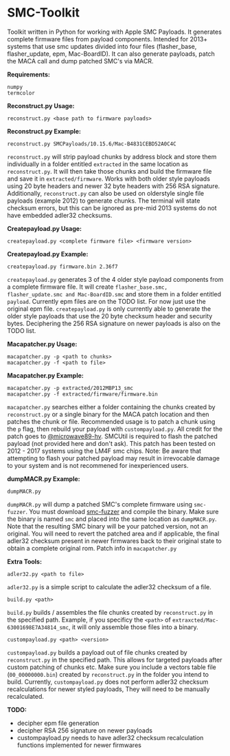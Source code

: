# SMC-Toolkit
Toolkit written in Python for working with Apple SMC Payloads. It generates complete firmware files from payload components. Intended for 2013+ systems that use smc updates divided into four files (flasher_base, flasher_update, epm, Mac-BoardID). It can also generate payloads, patch the MACA call and dump patched SMC's via MACR.

__Requirements:__
```
numpy
termcolor
```

__Reconstruct.py Usage:__
```
reconstruct.py <base path to firmware payloads>
```

__Reconstruct.py Example:__
```
reconstruct.py SMCPayloads/10.15.6/Mac-B4831CEBD52A0C4C
```

`reconstruct.py` will strip payload chunks by address block and store them individually in a folder entitled `extracted` in the same location as `reconstruct.py`. It will then take those chunks and build the firmware file and save it in `extracted/firmware`. Works with both older style payloads using 20 byte headers and newer 32 byte headers with 256 RSA signature. Additionally, `reconstruct.py` can also be used on olderstyle single file payloads (example 2012) to generate chunks. The terminal will state checksum errors, but this can be ignored as pre-mid 2013 systems do not have embedded adler32 checksums.


__Createpayload.py Usage:__
```
createpayload.py <complete firmware file> <firmware version>
```

__Createpayload.py Example:__
```
createpayload.py firmware.bin 2.36f7
```

`createpayload.py` generates 3 of the 4 older style payload components from a complete firmware file. It will create `flasher_base.smc, flasher_update.smc and Mac-BoardID.smc` and store them in a folder entitled `payload`. Currently epm files are on the TODO list. For now just use the original epm file. `createpayload.py` is only currently able to generate the older style payloads that use the 20 byte checksum header and security bytes. Deciphering the 256 RSA signature on newer payloads is also on the TODO list.


__Macapatcher.py Usage:__
```
macapatcher.py -p <path to chunks>
macapatcher.py -f <path to file>
```

__Macapatcher.py Example:__
```
macapatcher.py -p extracted/2012MBP13_smc
macapatcher.py -f extracted/firmware/firmware.bin
```
`macapatcher.py` searches either a folder containing the chunks created by `reconstruct.py` or a single binary for the MACA patch location and then patches the chunk or file. Recommended usage is to patch a chunk using the `p` flag, then rebuild your payload with `custompayload.py`. All credit for the patch goes to [@microwave89-hv](https://github.com/microwave89-hv). SMCUtil is required to flash the patched payload (not provided here and don't ask). This patch has been tested on 2012 - 2017 systems using the LM4F smc chips. Note: Be aware that attempting to flash your patched payload may result in irrevocable damage to your system and is not recommened for inexperienced users.


__dumpMACR.py Example:__
```
dumpMACR.py
```
`dumpMACR.py` will dump a patched SMC's complete firmware using `smc-fuzzer`. You must download [smc-fuzzer](https://github.com/theopolis/smc-fuzzer) and compile the binary. Make sure the binary is named `smc` and placed into the same location as `dumpMACR.py`. Note that the resulting SMC binary will be your patched version, not an original. You will need to revert the patched area and if applicable, the final adler32 checksum present in newer firmwares back to their original state to obtain a complete original rom. Patch info in `macapatcher.py`


__Extra Tools:__
```
adler32.py <path to file>
```
`adler32.py` is a simple script to calculate the adler32 checksum of a file.

```
build.py <path>
```
`build.py` builds / assembles the file chunks created by `reconstruct.py` in the specified path. Example, if you specificy the `<path>` of `extraxcted/Mac-63001698E7A34814_smc`, it will only assemble those files into a binary.

```
custompayload.py <path> <version>
```
`custompayload.py` builds a payload out of file chunks created by `reconstruct.py` in the specified path. This allows for targeted payloads after custom patching of chunks etc. Make sure you include a vectors table file (`00_00000000.bin`) created by `reconstruct.py` in the folder you intend to build. Currently, `custompayload.py` does not perform adler32 checksum recalculations for newer styled payloads, They will need to be manually recalculated.


__TODO:__
- decipher epm file generation
- decipher RSA 256 signature on newer payloads
- custompayload.py needs to have adler32 checksum recalculation functions implemented for newer firmwares
